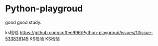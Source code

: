 # Python-playgroud
good good study.

ks检验 https://github.com/coffee996/Python-playgroud/issues/1#issue-533836145
      KS检验
            KS检验
